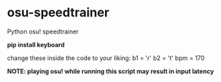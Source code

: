 # osu-speedtrainer
Python osu! speedtrainer


**pip install keyboard**

change these inside the code to your liking:
  b1 = 'r'
  b2 = 't'
  bpm = 170

**NOTE: playing osu! while running this script may result in input latency**
